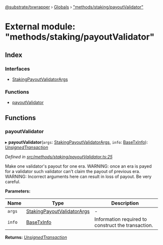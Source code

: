 [@substrate/txwrapper](../README.md) › [Globals](../globals.md) › ["methods/staking/payoutValidator"](_methods_staking_payoutvalidator_.md)

# External module: "methods/staking/payoutValidator"

## Index

### Interfaces

* [StakingPayoutValidatorArgs](../interfaces/_methods_staking_payoutvalidator_.stakingpayoutvalidatorargs.md)

### Functions

* [payoutValidator](_methods_staking_payoutvalidator_.md#payoutvalidator)

## Functions

###  payoutValidator

▸ **payoutValidator**(`args`: [StakingPayoutValidatorArgs](../interfaces/_methods_staking_payoutvalidator_.stakingpayoutvalidatorargs.md), `info`: [BaseTxInfo](../interfaces/_util_types_.basetxinfo.md)): *[UnsignedTransaction](../interfaces/_util_types_.unsignedtransaction.md)*

*Defined in [src/methods/staking/payoutValidator.ts:25](https://github.com/paritytech/txwrapper/blob/ba35923/src/methods/staking/payoutValidator.ts#L25)*

Make one validator's payout for one era.
WARNING: once an era is payed for a validator such validator can't claim the
payout of previous era.
WARNING: Incorrect arguments here can result in loss of payout. Be very careful.

**Parameters:**

Name | Type | Description |
------ | ------ | ------ |
`args` | [StakingPayoutValidatorArgs](../interfaces/_methods_staking_payoutvalidator_.stakingpayoutvalidatorargs.md) | - |
`info` | [BaseTxInfo](../interfaces/_util_types_.basetxinfo.md) | Information required to construct the transaction.  |

**Returns:** *[UnsignedTransaction](../interfaces/_util_types_.unsignedtransaction.md)*
